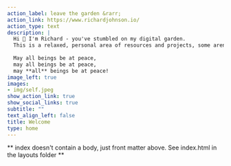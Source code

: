```yaml
---
action_label: leave the garden &rarr;
action_link: https://www.richardjohnson.io/
action_type: text
description: |
  Hi 👋 I'm Richard - you've stumbled on my digital garden. 
  This is a relaxed, personal area of resources and projects, some aren't ready to bloom yet 🌸 
  
  May all beings be at peace,
  may all beings be at peace,
  may **all** beings be at peace!  
image_left: true
images:
- img/self.jpeg
show_action_link: true
show_social_links: true
subtitle: ""
text_align_left: false
title: Welcome
type: home
---
```


** index doesn't contain a body, just front matter above.
See index.html in the layouts folder **
